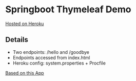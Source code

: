 # Springboot Thymeleaf Demo

[Hosted on Heroku](https://springboot-thymeleaf-demo-dfc4920e7ec1.herokuapp.com/)

## Details

- Two endpoints: /hello and /goodbye
- Endpoints accessed from index.html
- Heroku config: system.properties + Procfile

[Based on this App](https://springboot-base-demo-c3374dd33da0.herokuapp.com/)
